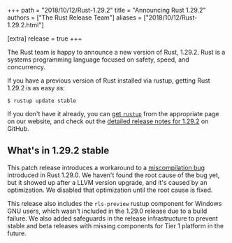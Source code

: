 +++
path = "2018/10/12/Rust-1.29.2"
title = "Announcing Rust 1.29.2"
authors = ["The Rust Release Team"]
aliases = ["2018/10/12/Rust-1.29.2.html"]

[extra]
release = true
+++

The Rust team is happy to announce a new version of Rust, 1.29.2. Rust is a
systems programming language focused on safety, speed, and concurrency.

If you have a previous version of Rust installed via rustup, getting Rust
1.29.2 is as easy as:

```console
$ rustup update stable
```

If you don't have it already, you can [get `rustup`][install] from the
appropriate page on our website, and check out the [detailed release notes for
1.29.2][notes] on GitHub.

[install]: https://www.rust-lang.org/install.html
[notes]: https://github.com/rust-lang/rust/blob/stable/RELEASES.md#version-1292-2018-10-11

## What's in 1.29.2 stable

This patch release introduces a workaround to a [miscompilation bug][54462]
introduced in Rust 1.29.0. We haven't found the root cause of the bug yet, but
it showed up after a LLVM version upgrade, and it's caused by an optimization.
We disabled that optimization until the root cause is fixed.

This release also includes the `rls-preview` rustup component for Windows GNU
users, which wasn't included in the 1.29.0 release due to a build failure. We
also added safeguards in the release infrastructure to prevent stable and beta
releases with missing components for Tier 1 platform in the future.

[54462]: https://github.com/rust-lang/rust/issues/54462
